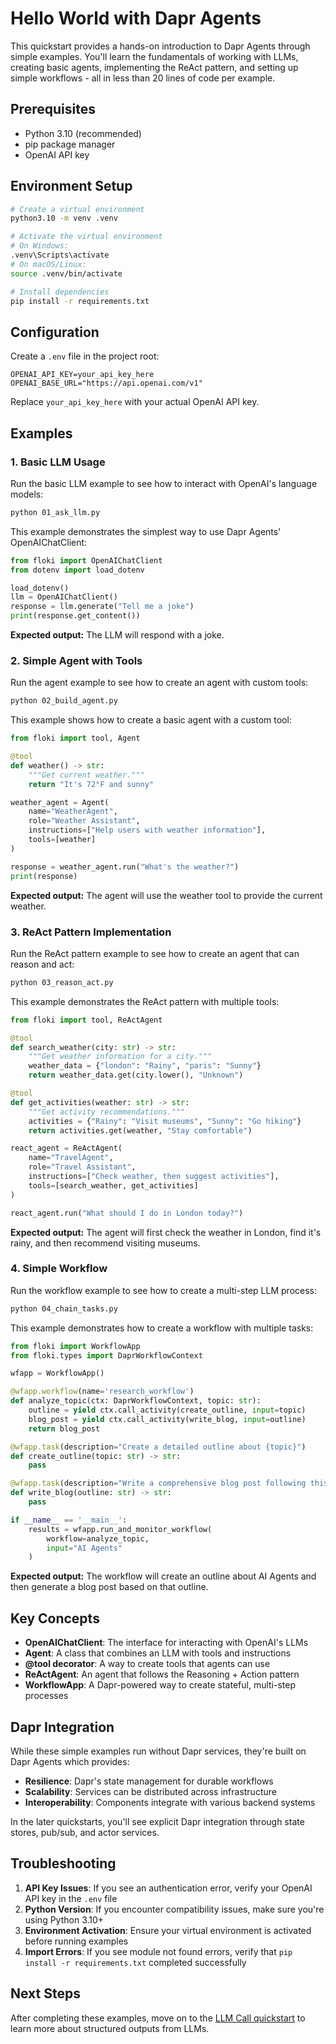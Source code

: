 # Hello World with Dapr Agents

This quickstart provides a hands-on introduction to Dapr Agents through simple examples. You'll learn the fundamentals of working with LLMs, creating basic agents, implementing the ReAct pattern, and setting up simple workflows - all in less than 20 lines of code per example.

## Prerequisites

- Python 3.10 (recommended)
- pip package manager
- OpenAI API key

## Environment Setup

```bash
# Create a virtual environment
python3.10 -m venv .venv

# Activate the virtual environment 
# On Windows:
.venv\Scripts\activate
# On macOS/Linux:
source .venv/bin/activate

# Install dependencies
pip install -r requirements.txt
```

## Configuration

Create a `.env` file in the project root:

```env
OPENAI_API_KEY=your_api_key_here
OPENAI_BASE_URL="https://api.openai.com/v1"
```

Replace `your_api_key_here` with your actual OpenAI API key.

## Examples

### 1. Basic LLM Usage

Run the basic LLM example to see how to interact with OpenAI's language models:

```bash
python 01_ask_llm.py
```

This example demonstrates the simplest way to use Dapr Agents' OpenAIChatClient:

```python
from floki import OpenAIChatClient
from dotenv import load_dotenv

load_dotenv()
llm = OpenAIChatClient()
response = llm.generate("Tell me a joke")
print(response.get_content())
```

**Expected output:** The LLM will respond with a joke.

### 2. Simple Agent with Tools

Run the agent example to see how to create an agent with custom tools:

```bash
python 02_build_agent.py
```

This example shows how to create a basic agent with a custom tool:

```python
from floki import tool, Agent

@tool
def weather() -> str:
    """Get current weather."""
    return "It's 72°F and sunny"

weather_agent = Agent(
    name="WeatherAgent",
    role="Weather Assistant",
    instructions=["Help users with weather information"],
    tools=[weather]
)

response = weather_agent.run("What's the weather?")
print(response)
```

**Expected output:** The agent will use the weather tool to provide the current weather.

### 3. ReAct Pattern Implementation

Run the ReAct pattern example to see how to create an agent that can reason and act:

```bash
python 03_reason_act.py
```

This example demonstrates the ReAct pattern with multiple tools:

```python
from floki import tool, ReActAgent

@tool
def search_weather(city: str) -> str:
    """Get weather information for a city."""
    weather_data = {"london": "Rainy", "paris": "Sunny"}
    return weather_data.get(city.lower(), "Unknown")

@tool
def get_activities(weather: str) -> str:
    """Get activity recommendations."""
    activities = {"Rainy": "Visit museums", "Sunny": "Go hiking"}
    return activities.get(weather, "Stay comfortable")

react_agent = ReActAgent(
    name="TravelAgent",
    role="Travel Assistant",
    instructions=["Check weather, then suggest activities"],
    tools=[search_weather, get_activities]
)

react_agent.run("What should I do in London today?")
```

**Expected output:** The agent will first check the weather in London, find it's rainy, and then recommend visiting museums.

### 4. Simple Workflow

Run the workflow example to see how to create a multi-step LLM process:

```bash
python 04_chain_tasks.py
```

This example demonstrates how to create a workflow with multiple tasks:

```python
from floki import WorkflowApp
from floki.types import DaprWorkflowContext

wfapp = WorkflowApp()

@wfapp.workflow(name='research_workflow')
def analyze_topic(ctx: DaprWorkflowContext, topic: str):
    outline = yield ctx.call_activity(create_outline, input=topic)
    blog_post = yield ctx.call_activity(write_blog, input=outline)
    return blog_post

@wfapp.task(description="Create a detailed outline about {topic}")
def create_outline(topic: str) -> str:
    pass

@wfapp.task(description="Write a comprehensive blog post following this outline: {outline}")
def write_blog(outline: str) -> str:
    pass

if __name__ == '__main__':
    results = wfapp.run_and_monitor_workflow(
        workflow=analyze_topic,
        input="AI Agents"
    )
```

**Expected output:** The workflow will create an outline about AI Agents and then generate a blog post based on that outline.

## Key Concepts

- **OpenAIChatClient**: The interface for interacting with OpenAI's LLMs
- **Agent**: A class that combines an LLM with tools and instructions
- **@tool decorator**: A way to create tools that agents can use
- **ReActAgent**: An agent that follows the Reasoning + Action pattern
- **WorkflowApp**: A Dapr-powered way to create stateful, multi-step processes

## Dapr Integration

While these simple examples run without Dapr services, they're built on Dapr Agents which provides:

- **Resilience**: Dapr's state management for durable workflows
- **Scalability**: Services can be distributed across infrastructure
- **Interoperability**: Components integrate with various backend systems

In the later quickstarts, you'll see explicit Dapr integration through state stores, pub/sub, and actor services.

## Troubleshooting

1. **API Key Issues**: If you see an authentication error, verify your OpenAI API key in the `.env` file
2. **Python Version**: If you encounter compatibility issues, make sure you're using Python 3.10+
3. **Environment Activation**: Ensure your virtual environment is activated before running examples
4. **Import Errors**: If you see module not found errors, verify that `pip install -r requirements.txt` completed successfully

## Next Steps

After completing these examples, move on to the [LLM Call quickstart](../02-llm-call) to learn more about structured outputs from LLMs.